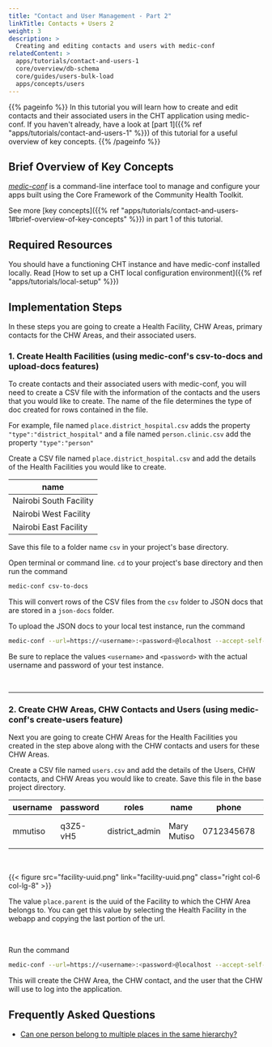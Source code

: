 ```yaml
---
title: "Contact and User Management - Part 2"
linkTitle: Contacts + Users 2
weight: 3
description: >
  Creating and editing contacts and users with medic-conf
relatedContent: >
  apps/tutorials/contact-and-users-1
  core/overview/db-schema
  core/guides/users-bulk-load
  apps/concepts/users
---
```


{{% pageinfo %}}
In this tutorial you will learn how to create and edit contacts and their associated users in the CHT application using medic-conf. If you haven't already, have a look at [part 1]({{% ref "apps/tutorials/contact-and-users-1" %}}) of this tutorial for a useful overview of key concepts.
{{% /pageinfo %}}

## Brief Overview of Key Concepts

[*medic-conf*](https://github.com/medic/medic-conf) is a command-line interface tool to manage and configure your apps built using the Core Framework of the Community Health Toolkit.

See more [key concepts]({{% ref "apps/tutorials/contact-and-users-1#brief-overview-of-key-concepts" %}}) in part 1 of this tutorial.

## Required Resources

You should have a functioning CHT instance and have medic-conf installed locally. Read [How to set up a CHT local configuration environment]({{% ref "apps/tutorials/local-setup" %}})

## Implementation Steps

In these steps you are going to create a Health Facility, CHW Areas, primary contacts for the CHW Areas, and their associated users.


### 1. Create Health Facilities (using medic-conf's csv-to-docs and upload-docs features)

To create contacts and their associated users with medic-conf, you will need to create a CSV file with the information of the contacts and the users that you would like to create. The name of the file determines the type of doc created for rows contained in the file.

For example, file named `place.district_hospital.csv` adds the property `"type":"district_hospital"` and a file named `person.clinic.csv` add the property `"type":"person"`

Create a CSV file named `place.district_hospital.csv` and add the details of the Health Facilities you would like to create.

| name                   |
| ---                    |
| Nairobi South Facility |
| Nairobi West Facility  |
| Nairobi East Facility  |

Save this file to a folder name `csv` in your project's base directory.

Open terminal or command line. `cd` to your project's base directory and then run the command

```zsh
medic-conf csv-to-docs
```

This will convert rows of the CSV files from the `csv` folder to JSON docs that are stored in a `json-docs` folder.

To upload the JSON docs to your local test instance, run the command

```zsh
medic-conf --url=https://<username>:<password>@localhost --accept-self-signed-certs upload-docs
```

Be sure to replace the values `<username>` and `<password>` with the actual username and password of your test instance.

<br clear="all">

 *****

### 2. Create CHW Areas, CHW Contacts and Users (using medic-conf's create-users feature)

Next you are going to create CHW Areas for the Health Facilities you created in the step above along with the CHW contacts and users for these CHW Areas.

Create a CSV file named `users.csv` and add the details of the Users, CHW contacts, and CHW Areas you would like to create. Save this file in the base project directory.

| username | password | roles | name | phone | contact.name | contact.phone | contact.sex | contact.age | place.type | place.name | place.parent |
| --- | --- | --- | --- | --- | --- | --- | --- | --- | --- | --- | --- |
| mmutiso | q3Z5-vH5 | district_admin | Mary Mutiso | 0712345678 | Mary Mutiso | 0712345678 | Female | 36 | health_center | Mary Mutiso's Area | `<facility uuid>` |

<br clear="all">	

{{< figure src="facility-uuid.png" link="facility-uuid.png" class="right col-6 col-lg-8" >}}	

The value `place.parent` is the uuid of the Facility to which the CHW Area belongs to. You can get this value by selecting the Health Facility in the webapp and copying the last portion of the url.

<br clear="all">

Run the command

```zsh
medic-conf --url=https://<username>:<password>@localhost --accept-self-signed-certs create-users
```

This will create the CHW Area, the CHW contact, and the user that the CHW will use to log into the application.

## Frequently Asked Questions

- [Can one person belong to multiple places in the same hierarchy?](https://forum.communityhealthtoolkit.org/t/can-one-person-belong-to-multiple-places-in-the-same-hierarchy/101)
